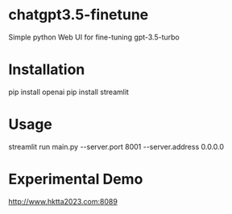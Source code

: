 # chatgpt3.5-finetune
Simple python Web UI for fine-tuning gpt-3.5-turbo

# Installation
pip install openai
pip install streamlit

# Usage
streamlit run main.py --server.port 8001 --server.address 0.0.0.0

# Experimental Demo
http://www.hktta2023.com:8089
